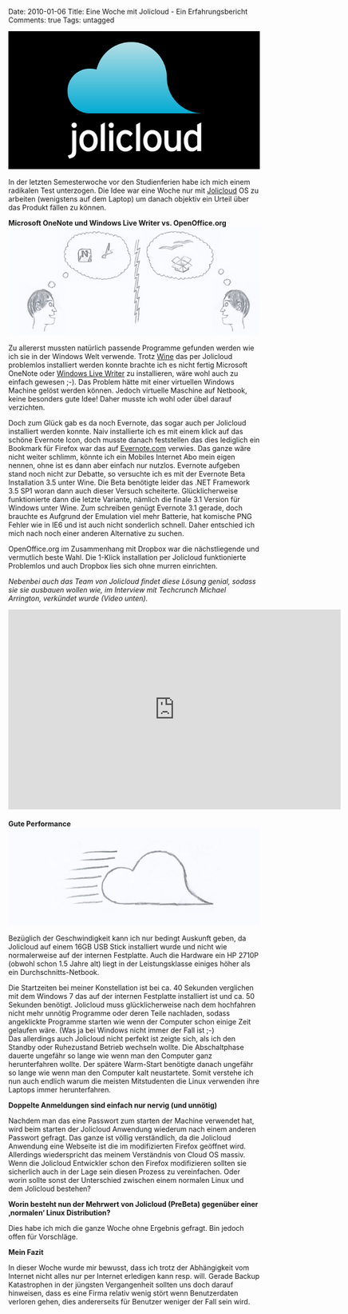 Date: 2010-01-06
Title: Eine Woche mit Jolicloud - Ein Erfahrungsbericht
Comments: true
Tags: untagged

<img src="/assets/images/2010/1/jolicloud-logo.png" alt="" />
<p>In der letzten Semesterwoche vor den Studienferien habe ich mich einem radikalen Test unterzogen. Die Idee war eine
    Woche nur mit <a href="https://www.jolicloud.com">Jolicloud</a> OS zu arbeiten (wenigstens auf dem Laptop) um danach
    objektiv ein Urteil über das Produkt fällen zu können.</p>
<strong>Microsoft OneNote und Windows Live Writer vs. OpenOffice.org</strong><br />
<img src="/assets/images/2010/1/OneNote_und_Windows_Live_Writer_vs_OOo_und_Dropbox_Sketch.jpg" alt="" />
<p>Zu allererst mussten natürlich passende Programme gefunden werden wie ich sie in der Windows Welt verwende. Trotz <a
        href="https://de.wikipedia.org/wiki/Wine">Wine</a> das per Jolicloud problemlos installiert werden konnte brachte
    ich es nicht fertig Microsoft OneNote oder <a href="https://download.live.com">Windows Live Writer</a> zu
    installieren, wäre wohl auch zu einfach gewesen ;-). Das Problem hätte mit einer virtuellen Windows Machine gelöst
    werden können. Jedoch virtuelle Maschine auf Netbook, keine besonders gute Idee! Daher musste ich wohl oder übel
    darauf verzichten.</p>
<p>Doch zum Glück gab es da noch Evernote, das sogar auch per Jolicloud installiert werden konnte. Naiv installierte ich
    es mit einem klick auf das schöne Evernote Icon, doch musste danach feststellen das dies lediglich ein Bookmark für
    Firefox war das auf <a href="https://www.evernote.com">Evernote.com</a> verwies. Das ganze wäre nicht weiter schlimm,
    könnte ich ein Mobiles Internet Abo mein eigen nennen, ohne ist es dann aber einfach nur nutzlos. Evernote aufgeben
    stand noch nicht zur Debatte, so versuchte ich es mit der Evernote Beta Installation 3.5 unter Wine. Die Beta
    benötigte leider das .NET Framework 3.5 SP1 woran dann auch dieser Versuch scheiterte. Glücklicherweise
    funktionierte dann die letzte Variante, nämlich die finale 3.1 Version für Windows unter Wine. Zum schreiben genügt
    Evernote 3.1 gerade, doch brauchte es Aufgrund der Emulation viel mehr Batterie, hat komische PNG Fehler wie in IE6
    und ist auch nicht sonderlich schnell. Daher entschied ich mich nach noch einer anderen Alternative zu suchen.</p>
<p>OpenOffice.org im Zusammenhang mit Dropbox war die nächstliegende und vermutlich beste Wahl. Die 1-Klick installation
    per Jolicloud funktionierte Problemlos und auch Dropbox lies sich ohne murren einrichten.</p>
<p><em>Nebenbei auch das Team von Jolicloud findet diese Lösung genial, sodass sie sie ausbauen wollen wie, im Interview
        mit Techcrunch Michael Arrington, verkündet wurde (Video unten).
    </em></p><object width="666" height="400">
    <param name="movie" value="https://www.youtube.com/v/5-foFuQkL1I&hl=en_US&fs=1&">
    </param>
    <param name="allowFullScreen" value="true">
    </param>
    <param name="allowscriptaccess" value="always">
    </param><embed src="https://www.youtube.com/v/5-foFuQkL1I&hl=en_US&fs=1&" type="application/x-shockwave-flash"
        allowscriptaccess="always" allowfullscreen="true" width="666" height="400"></embed>
</object>
<br /><br /><strong>Gute Performance</strong><br />
<img src="/assets/images/2010/1/Jolicloud_Performance.jpg" alt="" />
<p>Bezüglich der Geschwindigkeit kann ich nur bedingt Auskunft geben, da Jolicloud auf einem 16GB USB Stick installiert
    wurde und nicht wie normalerweise auf der internen Festplatte. Auch die Hardware ein HP 2710P (obwohl schon 1.5
    Jahre alt) liegt in der Leistungsklasse einiges höher als ein Durchschnitts-Netbook.</p>
<p>Die Startzeiten bei meiner Konstellation ist bei ca. 40 Sekunden verglichen mit dem Windows 7 das auf der internen
    Festplatte installiert ist und ca. 50 Sekunden benötigt.
    Jolicloud muss glücklicherweise nach dem hochfahren nicht mehr unnötig Programme oder deren Teile nachladen, sodass
    angeklickte Programme starten wie wenn der Computer schon einige Zeit gelaufen wäre. (Was ja bei Windows nicht immer
    der Fall ist ;-) <br />Das allerdings auch Jolicloud nicht perfekt ist zeigte sich, als ich den Standby oder
    Ruhezustand Betrieb wechseln wollte. Die Abschaltphase dauerte ungefähr so lange wie wenn man den Computer ganz
    herunterfahren wollte. Der spätere Warm-Start benötigte danach ungefähr so lange wie wenn man den Computer kalt
    neustartete. Somit verstehe ich nun auch endlich warum die meisten Mitstudenten die Linux verwenden ihre Laptops
    immer herunterfahren.
</p>
<strong>Doppelte Anmeldungen sind einfach nur nervig (und unnötig)</strong><br />
<p>Nachdem man das eine Passwort zum starten der Machine verwendet hat, wird beim starten der Jolicloud Anwendung
    wiederum nach einem anderen Passwort gefragt. Das ganze ist völlig verständlich, da die Jolicloud Anwendung eine
    Webseite ist die im modifizierten Firefox geöffnet wird. Allerdings wiederspricht das meinem Verständnis von Cloud
    OS massiv. Wenn die Jolicloud Entwickler schon den Firefox modifizieren sollten sie sicherlich auch in der Lage sein
    diesen Prozess zu vereinfachen. Oder worin sollte sonst der Unterschied zwischen einem normalen Linux und dem
    Jolicloud bestehen?</p>
<strong>Worin besteht nun der Mehrwert von Jolicloud (PreBeta) gegenüber einer ‚normalen‘ Linux
    Distribution?</strong><br />
<p>Dies habe ich mich die ganze Woche ohne Ergebnis gefragt. Bin jedoch offen für Vorschläge.
</p>
<strong>Mein Fazit</strong><br />
<p>In dieser Woche wurde mir bewusst, dass ich trotz der Abhängigkeit vom Internet nicht alles nur per Internet
    erledigen kann resp. will. Gerade Backup Katastrophen in der jüngsten Vergangenheit sollten uns doch darauf
    hinweisen, dass es eine Firma relativ wenig stört wenn Benutzerdaten verloren gehen, dies andererseits für Benutzer
    weniger der Fall sein wird.
</p>
